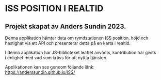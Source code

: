 # ISS POSITION I REALTID
## Projekt skapat av Anders Sundin 2023.
Denna applikation hämtar data om rymdstationen ISS position, höjd och hastighet via ett API och presenterar detta på en 
karta i realtid.

I denna applikation har JS-biblioteket leaflet använts, kontribution har givits i enlighet med vad som krävs för att nyttja tjänsten.

Applikationen kan ses geneom följande länk: https://anderssundin.github.io/ISS/
